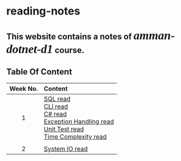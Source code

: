 # reading-notes

## This website contains a notes of *<span style="font-family:Papyrus; font-size:1.5em">amman-dotnet-d1</span>* course.


## Table Of Content

| Week No. | Content |
| :---:    | :---    |
| 1        | [SQL read](week1/CLIread.md) <br> [CLI read](week1/CLIread.md) <br> [C# read](week1/CSharpRead.md) <br>[Exception Handling read](week1/ExceptionHandling.md) <br>[Unit Test read](week1/UnitTestRead.md) <br>[Time Complexity read](week1/ComplexityRead.md)|
|       |        |
| 2     | [System IO read](week2/SystemIOread.md) <br>|